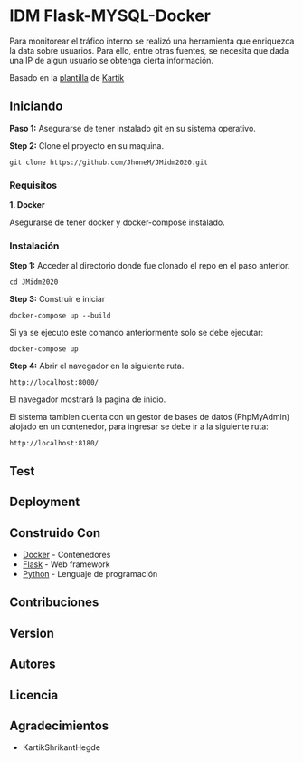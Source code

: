 # IDM Flask-MYSQL-Docker

Para monitorear el tráfico interno se realizó una herramienta que
enriquezca la data sobre usuarios. Para ello, entre otras fuentes, se necesita que dada
una IP de algun usuario se obtenga cierta información.

Basado en la [plantilla](https://github.com/KartikShrikantHegde/Docker-Flask-Blueprint) de [Kartik](https://github.com/KartikShrikantHegde)

## Iniciando

**Paso 1:** Asegurarse de tener instalado git en su sistema operativo.


**Step 2:** Clone el proyecto en su maquina.

```git clone https://github.com/JhoneM/JMidm2020.git```

### Requisitos

**1. Docker**

Asegurarse de tener docker y docker-compose instalado.


### Instalación

**Step 1:** Acceder al directorio donde fue clonado el repo en el paso anterior.

```
cd JMidm2020
```

**Step 3:** Construir e iniciar

```
docker-compose up --build
```
Si ya se ejecuto este comando anteriormente solo se debe ejecutar:

```
docker-compose up
```

**Step 4:** Abrir el navegador en la siguiente ruta.

```
http://localhost:8000/
```
El navegador mostrará la pagina de inicio.

El sistema tambien cuenta con un gestor de bases de datos (PhpMyAdmin) alojado en un contenedor, para ingresar se debe ir a la siguiente ruta:
```
http://localhost:8180/
```

## Test

## Deployment

## Construido Con

* [Docker](https://www.docker.com/) -  Contenedores
* [Flask](https://flask.palletsprojects.com/en/1.1.x/) - Web framework
* [Python](https://www.python.org/) - Lenguaje de programación

## Contribuciones

## Version

## Autores

## Licencia

## Agradecimientos
* KartikShrikantHegde